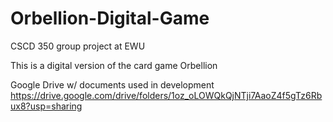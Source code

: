 # Orbellion-Digital-Game
CSCD 350 group project at EWU

This is a digital version of the card game Orbellion

Google Drive w/ documents used in development
https://drive.google.com/drive/folders/1oz_oLOWQkQjNTji7AaoZ4f5gTz6Rbux8?usp=sharing
